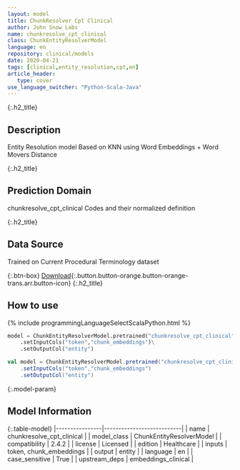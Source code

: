 ```yaml
---
layout: model
title: ChunkResolver Cpt Clinical
author: John Snow Labs
name: chunkresolve_cpt_clinical
class: ChunkEntityResolverModel
language: en
repository: clinical/models
date: 2020-04-21
tags: [clinical,entity_resolution,cpt,en]
article_header:
   type: cover
use_language_switcher: "Python-Scala-Java"
---
```


{:.h2_title}
## Description
Entity Resolution model Based on KNN using Word Embeddings + Word Movers Distance  


{:.h2_title}
## Prediction Domain
chunkresolve_cpt_clinical Codes and their normalized definition

{:.h2_title}
## Data Source
Trained on Current Procedural Terminology dataset
  

{:.btn-box}
[Download](https://s3.amazonaws.com/auxdata.johnsnowlabs.com/clinical/models/chunkresolve_cpt_clinical_en_2.4.5_2.4_1587491373378.zip){:.button.button-orange.button-orange-trans.arr.button-icon}
{:.h2_title}
## How to use 
<div class="tabs-box" markdown="1">

{% include programmingLanguageSelectScalaPython.html %}

```python
model = ChunkEntityResolverModel.pretrained("chunkresolve_cpt_clinical","en","clinical/models")\
	.setInputCols("token","chunk_embeddings")\
	.setOutputCol("entity")
```

```scala
val model = ChunkEntityResolverModel.pretrained("chunkresolve_cpt_clinical","en","clinical/models")
	.setInputCols("token","chunk_embeddings")
	.setOutputCol("entity")
```
</div>



{:.model-param}
## Model Information

{:.table-model}
|----------------|---------------------------|
| name           | chunkresolve_cpt_clinical |
| model_class    | ChunkEntityResolverModel  |
| compatibility  | 2.4.2                     |
| license        | Licensed                  |
| edition        | Healthcare                |
| inputs         | token, chunk_embeddings   |
| output         | entity                    |
| language       | en                        |
| case_sensitive | True                      |
| upstream_deps  | embeddings_clinical       |

